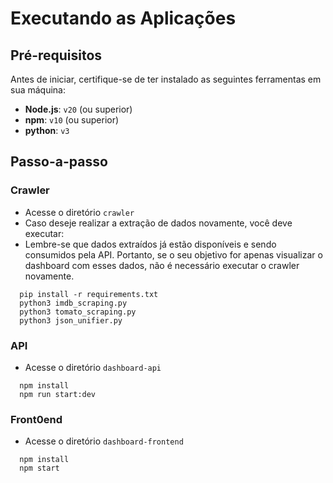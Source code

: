 # Executando as Aplicações

## Pré-requisitos

Antes de iniciar, certifique-se de ter instalado as seguintes ferramentas em sua máquina:

- **Node.js**: `v20` (ou superior)
- **npm**: `v10` (ou superior)
- **python**: `v3` 

## Passo-a-passo

### Crawler
- Acesse o diretório `crawler`
- Caso deseje realizar a extração de dados novamente, você deve executar:
- Lembre-se que dados extraídos já estão disponíveis e sendo consumidos pela API. Portanto, se o seu objetivo for apenas visualizar o dashboard com esses dados, não é necessário executar o crawler novamente.
```
  pip install -r requirements.txt
  python3 imdb_scraping.py
  python3 tomato_scraping.py
  python3 json_unifier.py
```

### API
- Acesse o diretório `dashboard-api`
```
  npm install
  npm run start:dev
```

### Front0end
- Acesse o diretório `dashboard-frontend`
```
  npm install
  npm start
```
